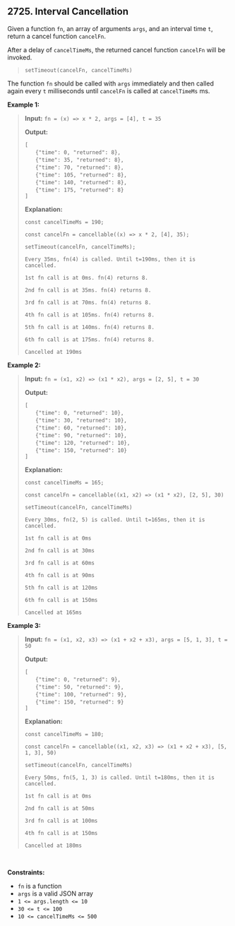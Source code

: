 ## 2725. Interval Cancellation

Given a function `fn`, an array of arguments `args`, and an interval time `t`, return a cancel function `cancelFn`.

After a delay of `cancelTimeMs`, the returned cancel function `cancelFn` will be invoked.

> `setTimeout(cancelFn, cancelTimeMs)`

The function `fn` should be called with `args` immediately and then called again every `t` milliseconds until `cancelFn` is called at `cancelTimeMs` ms.

**Example 1:**

> **Input:** `fn = (x) => x * 2, args = [4], t = 35`
>
> **Output:**
>
> `[` <br> &nbsp; &nbsp; &nbsp; `{"time": 0, "returned": 8},` <br> &nbsp; &nbsp; &nbsp; `{"time": 35, "returned": 8},` <br> &nbsp; &nbsp; &nbsp; `{"time": 70, "returned": 8},` <br> &nbsp; &nbsp; &nbsp; `{"time": 105, "returned": 8},` <br> &nbsp; &nbsp; &nbsp; `{"time": 140, "returned": 8},` <br> &nbsp; &nbsp; &nbsp; `{"time": 175, "returned": 8}` <br> `]`
>
> **Explanation:**
>
> `const cancelTimeMs = 190;`
>
> `const cancelFn = cancellable((x) => x * 2, [4], 35);`
>
> `setTimeout(cancelFn, cancelTimeMs);`
>
> `Every 35ms, fn(4) is called. Until t=190ms, then it is cancelled.`
>
> `1st fn call is at 0ms. fn(4) returns 8.`
>
> `2nd fn call is at 35ms. fn(4) returns 8.`
>
> `3rd fn call is at 70ms. fn(4) returns 8.`
>
> `4th fn call is at 105ms. fn(4) returns 8.`
>
> `5th fn call is at 140ms. fn(4) returns 8.`
>
> `6th fn call is at 175ms. fn(4) returns 8.`
>
> `Cancelled at 190ms`

**Example 2:**

> **Input:** `fn = (x1, x2) => (x1 * x2), args = [2, 5], t = 30`
>
> **Output:**
>
> `[` <br> &nbsp; &nbsp; &nbsp; `{"time": 0, "returned": 10},` <br> &nbsp; &nbsp; &nbsp; `{"time": 30, "returned": 10},` <br> &nbsp; &nbsp; &nbsp; `{"time": 60, "returned": 10},` <br> &nbsp; &nbsp; &nbsp; `{"time": 90, "returned": 10},` <br> &nbsp; &nbsp; &nbsp; `{"time": 120, "returned": 10},` <br> &nbsp; &nbsp; &nbsp; `{"time": 150, "returned": 10}` <br> `]`
>
> **Explanation:**
>
> `const cancelTimeMs = 165; `
>
> `const cancelFn = cancellable((x1, x2) => (x1 * x2), [2, 5], 30) `
>
> `setTimeout(cancelFn, cancelTimeMs)`
>
> `Every 30ms, fn(2, 5) is called. Until t=165ms, then it is cancelled.`
>
> `1st fn call is at 0ms`
>
> `2nd fn call is at 30ms`
>
> `3rd fn call is at 60ms`
>
> `4th fn call is at 90ms`
>
> `5th fn call is at 120ms`
>
> `6th fn call is at 150ms`
>
> `Cancelled at 165ms`

**Example 3:**

> **Input:** `fn = (x1, x2, x3) => (x1 + x2 + x3), args = [5, 1, 3], t = 50`
>
> **Output:**
>
> `[` <br> &nbsp; &nbsp; &nbsp; `{"time": 0, "returned": 9},` <br> &nbsp; &nbsp; &nbsp; `{"time": 50, "returned": 9},` <br> &nbsp; &nbsp; &nbsp; `{"time": 100, "returned": 9},` <br> &nbsp; &nbsp; &nbsp; `{"time": 150, "returned": 9}` <br> `]`
>
> **Explanation:**
>
> `const cancelTimeMs = 180;`
>
> `const cancelFn = cancellable((x1, x2, x3) => (x1 + x2 + x3), [5, 1, 3], 50)`
>
> `setTimeout(cancelFn, cancelTimeMs)`
>
> `Every 50ms, fn(5, 1, 3) is called. Until t=180ms, then it is cancelled. `
>
> `1st fn call is at 0ms`
>
> `2nd fn call is at 50ms`
>
> `3rd fn call is at 100ms`
>
> `4th fn call is at 150ms`
>
> `Cancelled at 180ms`

<br>

**Constraints:**

- `fn` is a function
- `args` is a valid JSON array
- `1 <= args.length <= 10`
- `30 <= t <= 100`
- `10 <= cancelTimeMs <= 500`
